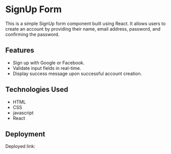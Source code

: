 # SignUp Form

This is a simple SignUp form component built using React. It allows users to create an account by providing their name, email address, password, and confirming the password.

## Features

- Sign up with Google or Facebook.
- Validate input fields in real-time.
- Display success message upon successful account creation.

## Technologies Used

- HTML
- CSS
- javascript
- React

## Deployment

Deployed link:
